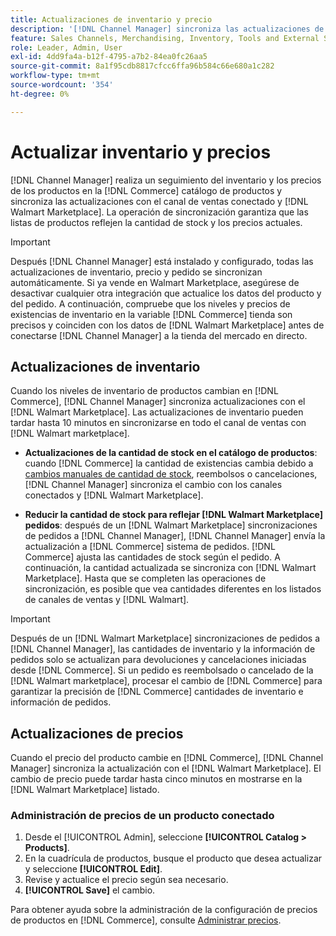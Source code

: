 ```yaml
---
title: Actualizaciones de inventario y precio
description: '[!DNL Channel Manager] sincroniza las actualizaciones de inventario y precio entre [!DNL Commerce] tienda y [!DNL Walmart Marketplace] para que pueda administrar las operaciones de canal de ventas desde [!DNL Commerce] Administrador'
feature: Sales Channels, Merchandising, Inventory, Tools and External Services
role: Leader, Admin, User
exl-id: 4dd9fa4a-b12f-4795-a7b2-84ea0fc26aa5
source-git-commit: 8a1f95cdb8817cfcc6ffa96b584c66e680a1c282
workflow-type: tm+mt
source-wordcount: '354'
ht-degree: 0%

---
```


# Actualizar inventario y precios

[!DNL Channel Manager] realiza un seguimiento del inventario y los precios de los productos en la [!DNL Commerce] catálogo de productos y sincroniza las actualizaciones con el canal de ventas conectado y [!DNL Walmart Marketplace]. La operación de sincronización garantiza que las listas de productos reflejen la cantidad de stock y los precios actuales.


>[!IMPORTANT]
>
>Después [!DNL Channel Manager] está instalado y configurado, todas las actualizaciones de inventario, precio y pedido se sincronizan automáticamente. Si ya vende en Walmart Marketplace, asegúrese de desactivar cualquier otra integración que actualice los datos del producto y del pedido. A continuación, compruebe que los niveles y precios de existencias de inventario en la variable [!DNL Commerce] tienda son precisos y coinciden con los datos de [!DNL Walmart Marketplace] antes de conectarse [!DNL Channel Manager] a la tienda del mercado en directo.


## Actualizaciones de inventario

Cuando los niveles de inventario de productos cambian en [!DNL Commerce], [!DNL Channel Manager] sincroniza actualizaciones con el [!DNL Walmart Marketplace]. Las actualizaciones de inventario pueden tardar hasta 10 minutos en sincronizarse en todo el canal de ventas con [!DNL Walmart marketplace].

* **Actualizaciones de la cantidad de stock en el catálogo de productos**: cuando [!DNL Commerce] la cantidad de existencias cambia debido a [cambios manuales de cantidad de stock](https://experienceleague.adobe.com/docs/commerce-admin/inventory/quantities/quantities-assign-per-product.html), reembolsos o cancelaciones, [!DNL Channel Manager] sincroniza el cambio con los canales conectados y [!DNL Walmart Marketplace].

* **Reducir la cantidad de stock para reflejar [!DNL Walmart Marketplace] pedidos**: después de un [!DNL Walmart Marketplace] sincronizaciones de pedidos a [!DNL Channel Manager], [!DNL Channel Manager] envía la actualización a [!DNL Commerce] sistema de pedidos. [!DNL Commerce] ajusta las cantidades de stock según el pedido. A continuación, la cantidad actualizada se sincroniza con [!DNL Walmart Marketplace]. Hasta que se completen las operaciones de sincronización, es posible que vea cantidades diferentes en los listados de canales de ventas y [!DNL Walmart].

>[!IMPORTANT]
>
>Después de un [!DNL Walmart Marketplace] sincronizaciones de pedidos a [!DNL Channel Manager], las cantidades de inventario y la información de pedidos solo se actualizan para devoluciones y cancelaciones iniciadas desde [!DNL Commerce]. Si un pedido es reembolsado o cancelado de la [!DNL Walmart marketplace], procesar el cambio de [!DNL Commerce] para garantizar la precisión de [!DNL Commerce] cantidades de inventario e información de pedidos.

## Actualizaciones de precios

Cuando el precio del producto cambie en [!DNL Commerce], [!DNL Channel Manager] sincroniza la actualización con el [!DNL Walmart Marketplace]. El cambio de precio puede tardar hasta cinco minutos en mostrarse en la [!DNL Walmart Marketplace] listado.

### Administración de precios de un producto conectado

1. Desde el [!UICONTROL Admin], seleccione **[!UICONTROL Catalog > Products]**.
1. En la cuadrícula de productos, busque el producto que desea actualizar y seleccione **[!UICONTROL Edit]**.
1. Revise y actualice el precio según sea necesario.
1. **[!UICONTROL Save]** el cambio.

Para obtener ayuda sobre la administración de la configuración de precios de productos en [!DNL Commerce], consulte [Administrar precios](https://experienceleague.adobe.com/docs/commerce-admin/catalog/products/pricing/pricing-advanced.html).
